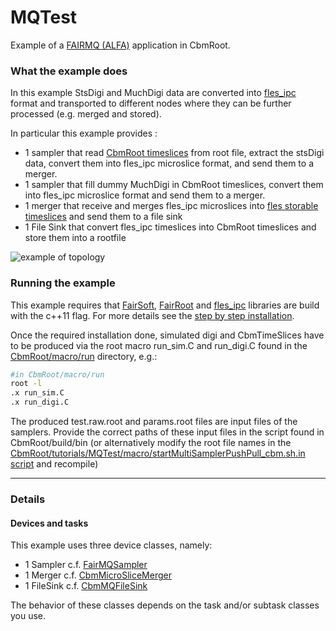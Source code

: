 MQTest
========
Example of a [FAIRMQ (ALFA)](https://github.com/FairRootGroup/FairRoot/tree/master/fairmq) application in CbmRoot.

### What the example does
In this example StsDigi and MuchDigi data are converted into [fles_ipc](https://github.com/cbm-fles/fles_ipc) format and transported to different nodes where they can be further processed (e.g. merged and stored).

In particular this example provides :
* 1 sampler that read [CbmRoot timeslices](https://github.com/NicolasWinckler/CbmRoot/blob/devmq/run/CbmTimeSlice.h) from root file, extract the stsDigi data, convert them into fles_ipc microslice format, and send them to a merger.
* 1 sampler that fill dummy MuchDigi in CbmRoot timeslices, convert them into fles_ipc microslice format and send them to a merger.
* 1 merger that receive and merges fles_ipc microslices into [fles storable timeslices](https://github.com/cbm-fles/fles_ipc/blob/master/StorableTimeslice.hpp) and send them to a file sink
* 1 File Sink that convert fles_ipc timeslices into CbmRoot timeslices and store them into a rootfile

![example of topology](/doc/CBM-MQTest-Topology01.jpg?raw=true "Simple topology example")

### Running the example

This example requires that [FairSoft](https://github.com/FairRootGroup/FairSoft/tree/dev), [FairRoot](https://github.com/FairRootGroup/FairRoot/tree/dev) and [fles_ipc](https://github.com/cbm-fles/fles_ipc) libraries are build with the c++11 flag.
For more details see the [step by step installation](https://github.com/NicolasWinckler/CbmRoot/tree/devmq).

Once the required installation done, simulated digi and CbmTimeSlices have to be produced via the root macro run_sim.C and run_digi.C found in the [CbmRoot/macro/run](https://github.com/NicolasWinckler/CbmRoot/tree/devmq/macro/run) directory, e.g.:
```bash
#in CbmRoot/macro/run
root -l
.x run_sim.C
.x run_digi.C
```
The produced test.raw.root and params.root files are input files of the samplers.
Provide the correct paths of these input files in the script found in CbmRoot/build/bin (or alternatively modify the root file names in the [CbmRoot/tutorials/MQTest/macro/startMultiSamplerPushPull_cbm.sh.in script](https://github.com/NicolasWinckler/CbmRoot/blob/devmq/tutorials/MQTest/macro/startMultiSamplerPushPull_cbm.sh.in) and recompile)

- - - -

### Details
#### Devices and tasks

This example uses three device classes, namely:
* 1 Sampler c.f. [FairMQSampler](https://github.com/FairRootGroup/FairRoot/blob/dev/base/MQ/FairMQSampler.h)
* 1 Merger c.f. [CbmMicroSliceMerger](https://github.com/NicolasWinckler/CbmRoot/blob/devmq/tutorials/MQTest/MQDevices/CbmMicroSliceMerger.h)
* 1 FileSink c.f. [CbmMQFileSink](https://github.com/NicolasWinckler/CbmRoot/blob/devmq/tutorials/MQTest/MQDevices/CbmMQFileSink.h)

The behavior of these classes depends on the task and/or subtask classes you use.

